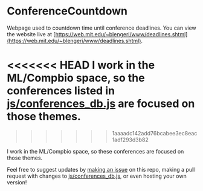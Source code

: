# ConferenceCountdown
Webpage used to countdown time until conference deadlines.
You can view the website live at [https://web.mit.edu/~blengeri/www/deadlines.shtml](https://web.mit.edu/~blengeri/www/deadlines.shtml).

<<<<<<< HEAD
I work in the ML/Compbio space, so the conferences listed in [js/conferences_db.js](https://github.com/blengerich/ConferenceCountdown/blob/main/js/conferences_db.js) are focused on those themes.
=======
>>>>>>> 1aaaadc142add76bcabee3ec8eac1adf293d3b82

I work in the ML/Compbio space, so these conferences are focused on those themes.

Feel free to suggest updates by [making an issue](https://github.com/blengerich/ConferenceCountdown/issues) on this repo, making a pull request with changes to [js/conferences_db.js](https://github.com/blengerich/ConferenceCountdown/blob/main/js/conferences_db.js), or even hosting your own version!
